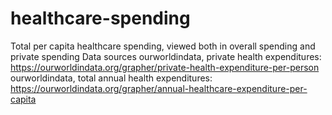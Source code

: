 # healthcare-spending
Total per capita healthcare spending, viewed both in overall spending and private spending
Data sources 
ourworldindata, private health expenditures: https://ourworldindata.org/grapher/private-health-expenditure-per-person
ourworldindata, total annual health expenditures: https://ourworldindata.org/grapher/annual-healthcare-expenditure-per-capita
